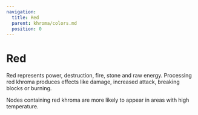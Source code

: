 ```yaml
---
navigation:
  title: Red
  parent: khroma/colors.md
  position: 0
---
```


# Red

<Color id="khroma/red">Red</Color> represents power, destruction, fire, stone and raw energy. Processing red khroma produces effects like damage, increased attack, breaking blocks or burning.

Nodes containing red khroma are more likely to appear in areas with high temperature.